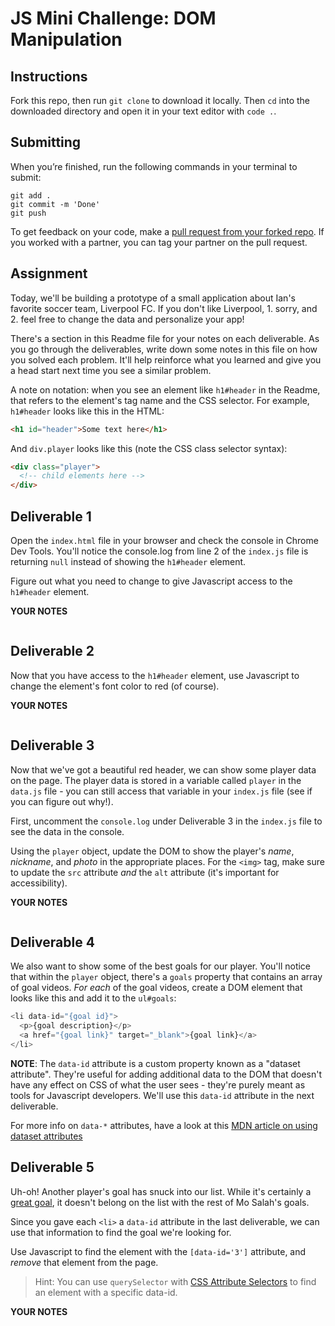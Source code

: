 # JS Mini Challenge: DOM Manipulation

## Instructions

Fork this repo, then run `git clone` to download it locally. Then `cd` into the downloaded directory and open it in your text editor with `code .`.

## Submitting

When you’re finished, run the following commands in your terminal to submit:

```
git add .
git commit -m 'Done'
git push
```

To get feedback on your code, make a [pull request from your forked repo](https://docs.github.com/en/github/collaborating-with-issues-and-pull-requests/creating-a-pull-request-from-a-fork). If you worked with a partner, you can tag your partner on the pull request.

## Assignment

Today, we'll be building a prototype of a small application about Ian's favorite soccer team, Liverpool FC. If you don't like Liverpool, 1. sorry, and 2. feel free to change the data and personalize your app!

There's a section in this Readme file for your notes on each deliverable. As you go through the deliverables, write down some notes in this file on how you solved each problem. It'll help reinforce what you learned and give you a head start next time you see a similar problem.

A note on notation: when you see an element like `h1#header` in the Readme, that refers to the element's tag name and the CSS selector. For example, `h1#header` looks like this in the HTML:

```html
<h1 id="header">Some text here</h1>
```

And `div.player` looks like this (note the CSS class selector syntax):

```html
<div class="player">
  <!-- child elements here -->
</div>
```

## Deliverable 1

Open the `index.html` file in your browser and check the console in Chrome Dev Tools. You'll notice the console.log from line 2 of the `index.js` file is returning `null` instead of showing the `h1#header` element.

Figure out what you need to change to give Javascript access to the `h1#header` element.

**YOUR NOTES**
```

```

## Deliverable 2

Now that you have access to the `h1#header` element, use Javascript to change the element's font color to red (of course).

**YOUR NOTES**
```

```

## Deliverable 3

Now that we've got a beautiful red header, we can show some player data on the page. The player data is stored in a variable called `player` in the `data.js` file - you can still access that variable in your `index.js` file (see if you can figure out why!).

First, uncomment the `console.log` under Deliverable 3 in the `index.js` file to see the data in the console. 

Using the `player` object, update the DOM to show the player's *name*, *nickname*, and *photo* in the appropriate places. For the `<img>` tag, make sure to update the `src` attribute *and* the `alt` attribute (it's important for accessibility).

**YOUR NOTES**
```

```

## Deliverable 4

We also want to show some of the best goals for our player. You'll notice that within the `player` object, there's a `goals` property that contains an array of goal videos. *For each* of the goal videos, create a DOM element that looks like this and add it to the `ul#goals`:

```js
<li data-id="{goal id}">
  <p>{goal description}</p>
  <a href="{goal link}" target="_blank">{goal link}</a>
</li>
```

**NOTE**: The `data-id` attribute is a custom property known as a "dataset attribute". They're useful for adding additional data to the DOM that doesn't have any effect on CSS of what the user sees - they're purely meant as tools for Javascript developers. We'll use this `data-id` attribute in the next deliverable.

For more info on `data-*` attributes, have a look at this [MDN article on using dataset attributes](https://developer.mozilla.org/en-US/docs/Learn/HTML/Howto/Use_data_attributes)

## Deliverable 5

Uh-oh! Another player's goal has snuck into our list. While it's certainly a [great goal](https://youtu.be/WLm-YK5Yfv0), it doesn't belong on the list with the rest of Mo Salah's goals. 

Since you gave each `<li>` a `data-id` attribute in the last deliverable, we can use that information to find the goal we're looking for. 

Use Javascript to find the element with the `[data-id='3']` attribute, and *remove* that element from the page.

> Hint: You can use `querySelector` with [CSS Attribute Selectors](https://developer.mozilla.org/en-US/docs/Web/CSS/Attribute_selectors) to find an element with a specific data-id. 

**YOUR NOTES**
```

```
